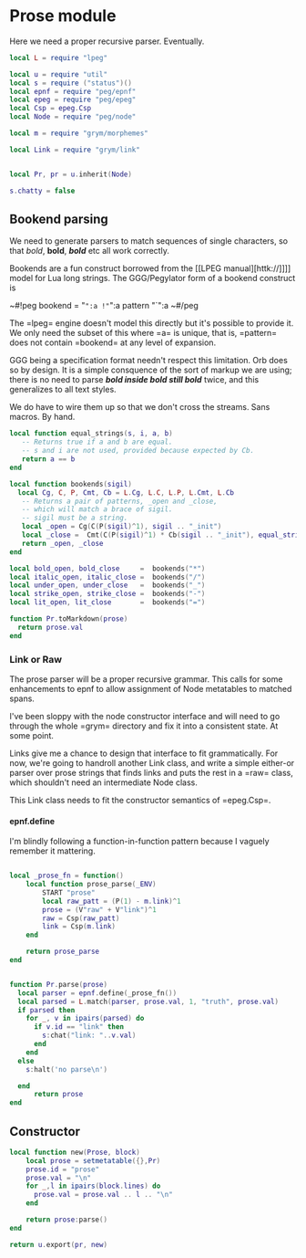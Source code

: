 # Prose module

  Here we need a proper recursive parser.  Eventually.

```lua
local L = require "lpeg"

local u = require "util"
local s = require ("status")()
local epnf = require "peg/epnf"
local epeg = require "peg/epeg"
local Csp = epeg.Csp
local Node = require "peg/node"

local m = require "grym/morphemes"

local Link = require "grym/link"


local Pr, pr = u.inherit(Node)
```
```lua
s.chatty = false
```
## Bookend parsing

  We need to generate parsers to match sequences of single characters, so
that *bold*, **bold**, ***bold*** etc all work correctly.


Bookends are a fun construct borrowed from the [[LPEG manual][httk://]]]]
model for Lua long strings.  The GGG/Pegylator form of a bookend construct
is 


~#!peg
    bookend = "`":a !"`":a pattern  "`":a
~#/peg


The =lpeg= engine doesn't model this directly but it's possible to provide
it.  We only need the subset of this where =a= is unique, that is, =pattern=
does not contain =bookend= at any level of expansion. 


GGG being a specification format needn't respect this limitation.  Orb
does so by design.  It is a simple consquence of the sort of markup we are
using; there is no need to parse ***bold **inside bold** still bold*** twice,
and this generalizes to all text styles. 


We do have to wire them up so that we don't cross the streams.  Sans macros.
By hand. 


```lua
local function equal_strings(s, i, a, b)
   -- Returns true if a and b are equal.
   -- s and i are not used, provided because expected by Cb.
   return a == b
end

local function bookends(sigil)
  local Cg, C, P, Cmt, Cb = L.Cg, L.C, L.P, L.Cmt, L.Cb
   -- Returns a pair of patterns, _open and _close,
   -- which will match a brace of sigil.
   -- sigil must be a string. 
   local _open = Cg(C(P(sigil)^1), sigil .. "_init")
   local _close =  Cmt(C(P(sigil)^1) * Cb(sigil .. "_init"), equal_strings)
   return _open, _close
end

local bold_open, bold_close     =  bookends("*")
local italic_open, italic_close =  bookends("/")
local under_open, under_close   =  bookends("_")
local strike_open, strike_close =  bookends("-")
local lit_open, lit_close       =  bookends("=")
```
```lua
function Pr.toMarkdown(prose)
  return prose.val
end
```
### Link or Raw

  The prose parser will be a proper recursive grammar.  This calls for some
enhancements to epnf to allow assignment of Node metatables to matched spans.


I've been sloppy with the node constructor interface and will need to go through
the whole =grym= directory and fix it into a consistent state.  At some point.


Links give me a chance to design that interface to fit grammatically. For now,
we're going to handroll another Link class, and write a simple either-or parser
over prose strings that finds links and puts the rest in a =raw= class, which
shouldn't need an intermediate Node class. 


This Link class needs to fit the constructor semantics of =epeg.Csp=.


#### epnf.define

  I'm blindly following a function-in-function pattern because I vaguely
remember it mattering.

```lua

local _prose_fn = function()
    local function prose_parse(_ENV)
        START "prose"
        local raw_patt = (P(1) - m.link)^1
        prose = (V"raw" + V"link")^1
        raw = Csp(raw_patt)
        link = Csp(m.link)
    end

    return prose_parse
end


function Pr.parse(prose)
  local parser = epnf.define(_prose_fn())
  local parsed = L.match(parser, prose.val, 1, "truth", prose.val)
  if parsed then
    for _, v in ipairs(parsed) do
      if v.id == "link" then
        s:chat("link: "..v.val)
      end
    end
  else
    s:halt('no parse\n')

  end
      return prose
end
```
## Constructor

```lua
local function new(Prose, block)
    local prose = setmetatable({},Pr)
    prose.id = "prose"
    prose.val = "\n"
    for _,l in ipairs(block.lines) do
      prose.val = prose.val .. l .. "\n"
    end

    return prose:parse()
end
```
```lua
return u.export(pr, new)
```
